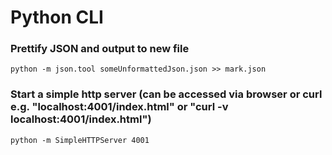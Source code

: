 # Python CLI

### Prettify JSON and output to new file
```shell
python -m json.tool someUnformattedJson.json >> mark.json
```

### Start a simple http server (can be accessed via browser or curl e.g. "localhost:4001/index.html" or "curl -v localhost:4001/index.html")
```shell
python -m SimpleHTTPServer 4001
```
